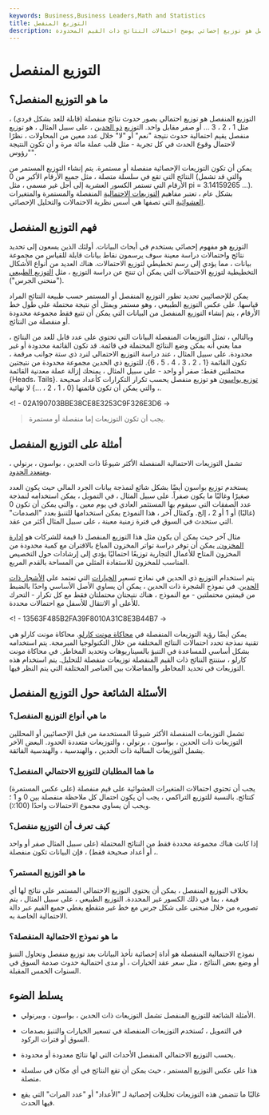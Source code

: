 ```yaml
---
keywords: Business,Business Leaders,Math and Statistics
title: التوزيع المنفصل
description: التوزيع المنفصل هو توزيع إحصائي يوضح احتمالات النتائج ذات القيم المحدودة.
---
```


# التوزيع المنفصل
## ما هو التوزيع المنفصل؟

التوزيع المنفصل هو توزيع احتمالي يصور حدوث نتائج منفصلة (قابلة للعد بشكل فردي) ، مثل 1 ، 2 ، 3 ... أو صفر مقابل واحد. التوزيع [ذو الحدين](/binomialdistribution) ، على سبيل المثال ، هو توزيع منفصل يقيم احتمالية حدوث نتيجة "نعم" أو "لا" خلال عدد معين من المحاولات ، نظرًا لاحتمال وقوع الحدث في كل تجربة - مثل قلب عملة مائة مرة و أن تكون النتيجة "رؤوس".

يمكن أن تكون التوزيعات الإحصائية منفصلة أو مستمرة. يتم إنشاء التوزيع المستمر من النتائج التي تقع في سلسلة متصلة ، مثل جميع الأرقام الأكبر من 0 (والتي قد تشمل الأرقام التي تستمر الكسور العشرية إلى أجل غير مسمى ، مثل pi = 3.14159265 ...). بشكل عام ، تعتبر مفاهيم [التوزيعات الاحتمالية](/probabilitydistribution) المنفصلة والمستمرة والمتغيرات [العشوائية](/random-variable) التي تصفها هي أسس نظرية الاحتمالات والتحليل الإحصائي.

## فهم التوزيع المنفصل

التوزيع هو مفهوم إحصائي يستخدم في أبحاث البيانات. أولئك الذين يسعون إلى تحديد نتائج واحتمالات دراسة معينة سوف يرسمون نقاط بيانات قابلة للقياس من مجموعة بيانات ، مما يؤدي إلى رسم تخطيطي لتوزيع الاحتمالات. هناك العديد من أنواع الأشكال التخطيطية لتوزيع الاحتمالات التي يمكن أن تنتج عن دراسة التوزيع ، مثل [التوزيع الطبيعي](/normaldistribution) ("منحنى الجرس").

يمكن للإحصائيين تحديد تطور التوزيع المنفصل أو المستمر حسب طبيعة النتائج المراد قياسها. على عكس التوزيع الطبيعي ، وهو مستمر ويمثل أي نتيجة محتملة على طول خط الأرقام ، يتم إنشاء التوزيع المنفصل من البيانات التي يمكن أن تتبع فقط مجموعة محدودة أو منفصلة من النتائج.

وبالتالي ، تمثل التوزيعات المنفصلة البيانات التي تحتوي على عدد قابل للعد من النتائج ، مما يعني أنه يمكن وضع النتائج المحتملة في قائمة. قد تكون القائمة محدودة أو غير محدودة. على سبيل المثال ، عند دراسة التوزيع الاحتمالي لنرد ذي ستة جوانب مرقمة ، تكون القائمة {1 ، 2 ، 3 ، 4 ، 5 ، 6}. للتوزيع ذي الحدين مجموعة محدودة من نتيجتين محتملتين فقط: صفر أو واحد - على سبيل المثال ، يمنحك إزالة عملة معدنية القائمة {Heads، Tails}. [توزيع بواسون](/poisson-distribution) هو توزيع منفصل يحسب تكرار التكرارات كأعداد صحيحة ، والتي يمكن أن تكون قائمتها {0 ، 1 ، 2 ، ...} لا نهائية.

<! - 02A190703BBE38CE8E3253C9F326E3D6 ->

> يجب أن تكون التوزيعات إما منفصلة أو مستمرة.

>

## أمثلة على التوزيع المنفصل

تشمل التوزيعات الاحتمالية المنفصلة الأكثر شيوعًا ذات الحدين ، بواسون ، برنولي ، [ومتعدد الحدود](/multinomial-distribution).

يستخدم توزيع بواسون أيضًا بشكل شائع لنمذجة بيانات الجرد المالي حيث يكون العدد صغيرًا وغالبًا ما يكون صفراً. على سبيل المثال ، في التمويل ، يمكن استخدامه لنمذجة عدد الصفقات التي سيقوم بها المستثمر العادي في يوم معين ، والتي يمكن أن تكون 0 (غالبًا) أو 1 أو 2 ، إلخ. وكمثال آخر ، هذا النموذج يمكن استخدامها للتنبؤ بعدد "الصدمات" التي ستحدث في السوق في فترة زمنية معينة ، على سبيل المثال أكثر من عقد.

مثال آخر حيث يمكن أن يكون مثل هذا التوزيع المنفصل ذا قيمة للشركات هو [إدارة المخزون.](/inventory-management) يمكن أن توفر دراسة تواتر المخزون المباع بالاقتران مع كمية محدودة من المخزون المتاح للأعمال التجارية توزيعًا احتماليًا يؤدي إلى إرشادات حول التخصيص المناسب للمخزون للاستفادة المثلى من المساحة بالقدم المربع.

يتم استخدام التوزيع ذي الحدين في نماذج تسعير [الخيارات](/option) التي تعتمد على [الأشجار ذات الحدين](/binomial_tree). في نموذج الشجرة ذات الحدين ، يمكن أن يساوي الأصل الأساسي واحدًا بالضبط من قيمتين محتملتين - مع النموذج ، هناك نتيجتان محتملتان فقط مع كل تكرار - التحرك للأعلى أو الانتقال للأسفل مع احتمالات محددة.

<! - 13563F485B2FA39F8010A31C8E3B44B7 ->

يمكن أيضًا رؤية التوزيعات المنفصلة في [محاكاة مونت كارلو](/montecarlosimulation). محاكاة مونت كارلو هي تقنية نمذجة تحدد احتمالات النتائج المختلفة من خلال التكنولوجيا المبرمجة. يتم استخدامه بشكل أساسي للمساعدة في التنبؤ بالسيناريوهات وتحديد المخاطر. في محاكاة مونت كارلو ، ستنتج النتائج ذات القيم المنفصلة توزيعات منفصلة للتحليل. يتم استخدام هذه التوزيعات في تحديد المخاطر والمفاضلات بين العناصر المختلفة التي يتم النظر فيها.

## الأسئلة الشائعة حول التوزيع المنفصل

### ما هي أنواع التوزيع المنفصل؟

تشمل التوزيعات المنفصلة الأكثر شيوعًا المستخدمة من قبل الإحصائيين أو المحللين التوزيعات ذات الحدين ، بواسون ، برنولي ، والتوزيعات متعددة الحدود. البعض الآخر يشمل التوزيعات السالبة ذات الحدين ، والهندسية ، والهندسية الفائقة.

### ما هما المطلبان للتوزيع الاحتمالي المنفصل؟

يجب أن تحتوي احتمالات المتغيرات العشوائية على قيم منفصلة (على عكس المستمرة) كنتائج. بالنسبة للتوزيع التراكمي ، يجب أن يكون احتمال كل ملاحظة منفصلة بين 0 و 1 ؛ ويجب أن يساوي مجموع الاحتمالات واحدًا (100٪).

### كيف تعرف أن التوزيع منفصل؟

إذا كانت هناك مجموعة محددة فقط من النتائج المحتملة (على سبيل المثال صفر أو واحد ، أو أعداد صحيحة فقط) ، فإن البيانات تكون منفصلة.

### ما هو التوزيع المستمر؟

بخلاف التوزيع المنفصل ، يمكن أن يحتوي التوزيع الاحتمالي المستمر على نتائج لها أي قيمة ، بما في ذلك الكسور غير المحددة. التوزيع الطبيعي ، على سبيل المثال ، يتم تصويره من خلال منحنى على شكل جرس مع خط غير متقطع يغطي جميع القيم عبر دالة الاحتمالية الخاصة به.

### ما هو نموذج الاحتمالية المنفصلة؟

نموذج الاحتمالية المنفصلة هو أداة إحصائية تأخذ البيانات بعد توزيع منفصل وتحاول التنبؤ أو وضع بعض النتائج ، مثل سعر عقد الخيارات ، أو مدى احتمالية حدوث صدمة السوق في السنوات الخمس المقبلة.

## يسلط الضوء

- الأمثلة الشائعة للتوزيع المنفصل تشمل التوزيعات ذات الحدين ، بواسون ، وبيرنولي.

- في التمويل ، تُستخدم التوزيعات المنفصلة في تسعير الخيارات والتنبؤ بصدمات السوق أو فترات الركود.

- يحسب التوزيع الاحتمالي المنفصل الأحداث التي لها نتائج معدودة أو محدودة.

- هذا على عكس التوزيع المستمر ، حيث يمكن أن تقع النتائج في أي مكان في سلسلة متصلة.

- غالبًا ما تتضمن هذه التوزيعات تحليلات إحصائية لـ "الأعداد" أو "عدد المرات" التي يقع فيها الحدث.

